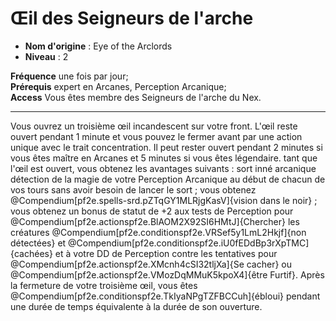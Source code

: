 # Œil des Seigneurs de l'arche

 * **Nom d'origine** : Eye of the Arclords
 * **Niveau** : 2


<p><span><strong>Fréquence</strong> une fois par jour;<br><strong>Prérequis</strong> expert en Arcanes, Perception Arcanique; <br><strong>Access</strong> Vous êtes membre des Seigneurs de l'arche du Nex.<br></span></p>
<hr>
<p>Vous ouvrez un troisième œil incandescent sur votre front. L'œil reste ouvert pendant 1 minute et vous pouvez le fermer avant par une action unique avec le trait concentration. Il peut rester ouvert pendant 2 minutes si vous êtes maître en Arcanes et 5 minutes si vous êtes légendaire. tant que l'œil est ouvert, vous obtenez les avantages suivants : sort inné arcanique détection de la magie de votre Perception Arcanique au début de chacun de vos tours sans avoir besoin de lancer le sort ; vous obtenez @Compendium[pf2e.spells-srd.pZTqGY1MLRjgKasV]{vision dans le noir} ; vous obtenez un bonus de statut de +2 aux tests de Perception pour @Compendium[pf2e.actionspf2e.BlAOM2X92SI6HMtJ]{Chercher} les créatures @Compendium[pf2e.conditionspf2e.VRSef5y1LmL2Hkjf]{non détectées} et @Compendium[pf2e.conditionspf2e.iU0fEDdBp3rXpTMC]{cachées} et à votre DD de Perception contre les tentatives pour @Compendium[pf2e.actionspf2e.XMcnh4cSI32tljXa]{Se cacher} ou @Compendium[pf2e.actionspf2e.VMozDqMMuK5kpoX4]{être Furtif}. Après la fermeture de votre troisième œil, vous êtes @Compendium[pf2e.conditionspf2e.TkIyaNPgTZFBCCuh]{ébloui} pendant une durée de temps équivalente à la durée de son ouverture.</p>